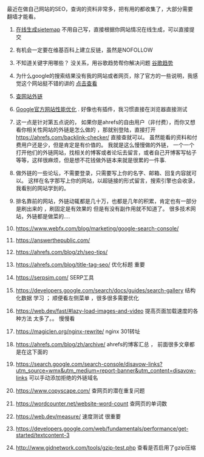    最近在做自己网站的SEO，查询的资料非常多，把有用的都收集了，大部分需要翻墙才能看。

   1. <a href="http://www.xml-sitemaps.com/index.php" target="_blank">在线生成sietemap</a>
   不用自己写，直接根据你网站情况在线生成，可以直接提交

   2. 有机会一定要在维基百科上建立反链，虽然是NOFOLLOW

   3. 不知道关键字用哪些？  没关系，用谷歌趋势帮你解决问题  <a href="https://trends.google.com/trends/?geo=US" target="_blank">谷歌趋势</a> 

   4. 为什么google的搜索结果没有我的网站或者网页，除了官方的一些说明，我感觉这个网站挺不错的讲的 <a href="https://ahrefs.com/blog/zh/why-is-my-website-not-showing-up-on-google/" target="_blank">点击查看</a> 

   5.  <a href="https://ahrefs.com/backlink-checker/" target="_blank">查网站外链</a>

   6.  <a href="https://developers.google.com/speed/pagespeed/insights/" target="_blank">Google官方网站性能优化</a> . 好像也有插件，我习惯直接在浏览器直接测试
   7.  这一点是针对第五点说的， 如果你是ahrefs的自由用户（非付费），而你又想看你相关性网站的外链是怎么做的 ，那就别登陆，直接打开<a href="https://ahrefs.com/backlink-checker/" target="_blank">https://ahrefs.com/backlink-checker/</a> 直接查就可以。 虽然能看的资料和付费用户还是少，但是肯定是有价值的。 我就是这么慢慢做的外链， 一个一个打开他们的外链网站，找相关的博客或者论坛去留言，或者自己开博客写帖子等等，这样很麻烦，但是想不花钱做外链本来就是很累的一件事.
   8.  做外链的一些论坛，不需要登录，只需要写上你的名字、邮箱、回复内容就可以。 这样在名字那写上你的网站，以超链接的形式留言，搜索引擎也会收录，我看别的网站学到的。  
   9.  排名靠前的网站，外链动辄都是几十万，也都是几年的积累，肯定也有一部分是刷出来的 ，刷固定是有效果的 但是有没有副作用就不知道了。  很多技术网站，外链都是做菜的....
   10.  https://www.webfx.com/blog/marketing/google-search-console/
   11.  https://answerthepublic.com/   
   12.  https://ahrefs.com/blog/zh/seo-tips/
   
   13.  https://ahrefs.com/blog/title-tag-seo/   优化标题 重要
   14.  https://serpsim.com/    SERP工具
   15.  https://developers.google.com/search/docs/guides/search-gallery  结构化数据   学习 ； 顺便看左侧菜单 ，很多很多需要优化
   16.  https://web.dev/fast/#lazy-load-images-and-video   提高页面加载速度的各种方法  太多了。。 慢慢看
   17.  https://magiclen.org/nginx-rewrite/       nginx   301转址
   18.  https://ahrefs.com/blog/zh/archive/    ahrefs的博客汇总 ， 前面很多文章都是在这下面的
   19.  https://search.google.com/search-console/disavow-links?utm_source=wmx&utm_medium=report-banner&utm_content=disavow-links   可以手动添加拒绝的外链域名
   20.  https://www.copyscape.com/   查网页的潜在重复问题
   21.  https://wordcounter.net/website-word-count    查网页的单词数
   22.  https://web.dev/measure/  速度测试  很重要
   23.  https://developers.google.com/web/fundamentals/performance/get-started/textcontent-3
   24.  http://www.gidnetwork.com/tools/gzip-test.php   查看是否启用了gzip压缩
	




